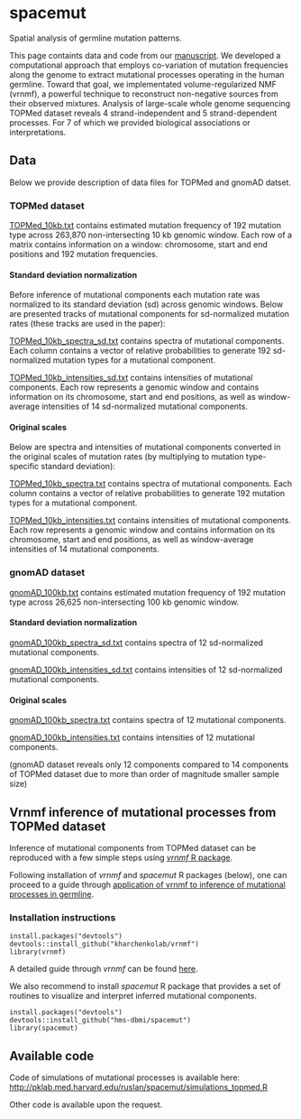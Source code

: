 # spacemut
Spatial analysis of germline mutation patterns.

This page containts data and code from our [manuscript](https://www.biorxiv.org/content/10.1101/2020.01.10.893024v1.abstract). We developed a computational approach that employs co-variation of mutation frequencies along the genome to extract mutational processes operating in the human germline. Toward that goal, we implementated volume-regularized NMF (vrnmf), a powerful technique to reconstruct non-negative sources from their observed mixtures. Analysis of large-scale whole genome sequencing TOPMed dataset reveals 4 strand-independent and 5 strand-dependent processes. For 7 of which we provided biological associations or interpretations.  

## Data

Below we provide description of data files for TOPMed and gnomAD datset. 

### TOPMed dataset

[TOPMed_10kb.txt](http://pklab.med.harvard.edu/ruslan/spacemut/tracks_update/TOPMed_10kb.txt) contains estimated mutation frequency of 192 mutation type across 263,870 non-intersecting 10 kb genomic window. Each row of a matrix contains information on a window: chromosome, start and end positions and 192 mutation frequencies.

#### Standard deviation normalization
Before inference of mutational components each mutation rate was normalized to its standard deviation (sd) across genomic windows. Below are presented tracks of mutational components for sd-normalized mutation rates (these tracks are used in the paper):

[TOPMed_10kb_spectra_sd.txt](http://pklab.med.harvard.edu/ruslan/spacemut/tracks_update/TOPMed_10kb_spectra_sdnorm.txt) contains spectra of mutational components. Each column contains a vector of relative probabilities to generate 192 sd-normalized mutation types for a mutational component. 

[TOPMed_10kb_intensities_sd.txt](http://pklab.med.harvard.edu/ruslan/spacemut/tracks_update/TOPMed_10kb_intensities_sdnorm.txt) contains intensities of mutational components.  Each row represents a genomic window and contains information on its chromosome, start and end positions, as well as window-average intensities of 14 sd-normalized mutational components. 

#### Original scales
Below are spectra and intensities of mutational components converted in the original scales of mutation rates (by multiplying to mutation type-specific standard deviation):

[TOPMed_10kb_spectra.txt](http://pklab.med.harvard.edu/ruslan/spacemut/tracks_update/TOPMed_10kb_spectra.txt) contains spectra of mutational components. Each column contains a vector of relative probabilities to generate 192 mutation types for a mutational component. 

[TOPMed_10kb_intensities.txt](http://pklab.med.harvard.edu/ruslan/spacemut/tracks_update/TOPMed_10kb_intensities.txt) contains intensities of mutational components.  Each row represents a genomic window and contains information on its chromosome, start and end positions, as well as window-average intensities of 14 mutational components. 


### gnomAD dataset

[gnomAD_100kb.txt](http://pklab.med.harvard.edu/ruslan/spacemut/tracks_update/gnomAD_100kb.txt) contains estimated mutation frequency of 192 mutation type across 26,625 non-intersecting 100 kb genomic window. 

#### Standard deviation normalization

[gnomAD_100kb_spectra_sd.txt](http://pklab.med.harvard.edu/ruslan/spacemut/tracks_update/gnomAD_100kb_spectra_sdnorm.txt) contains spectra of 12 sd-normalized mutational components. 

[gnomAD_100kb_intensities_sd.txt](http://pklab.med.harvard.edu/ruslan/spacemut/tracks_update/gnomAD_100kb_intensities_sdnorm.txt) contains intensities of 12 sd-normalized mutational components. 

#### Original scales

[gnomAD_100kb_spectra.txt](http://pklab.med.harvard.edu/ruslan/spacemut/tracks_update/gnomAD_100kb_spectra.txt) contains spectra of 12 mutational components. 

[gnomAD_100kb_intensities.txt](http://pklab.med.harvard.edu/ruslan/spacemut/tracks_update/gnomAD_100kb_intensities.txt) contains intensities of 12 mutational components. 

(gnomAD dataset reveals only 12 components compared to 14 components of TOPMed dataset due to more than order of magnitude smaller sample size) 

## Vrnmf inference of mutational processes from TOPMed dataset

Inference of mutational components from TOPMed dataset can be reproduced with a few simple steps using [_vrnmf_ R package](https://github.com/kharchenkolab/vrnmf). 

Following installation of _vrnmf_ and _spacemut_ R packages (below), one can proceed to a guide through [application of vrnmf to inference of mutational processes in germline](https://github.com/hms-dbmi/spacemut/blob/master/vignettes/vrnmf_germline.md).

### Installation instructions

```{r setup}
install.packages("devtools")
devtools::install_github("kharchenkolab/vrnmf")
library(vrnmf)
```
A detailed guide through _vrnmf_ can be found [here](https://github.com/kharchenkolab/vrnmf/blob/master/vignettes/volume_regularized_NMF.md).

We also recommend to install _spacemut_ R package that provides a set of routines to visualize and interpret inferred mutational components.

```{r setup}
install.packages("devtools")
devtools::install_github("hms-dbmi/spacemut")
library(spacemut)
```

## Available code

Code of simulations of mutational processes is available here:
http://pklab.med.harvard.edu/ruslan/spacemut/simulations_topmed.R

Other code is available upon the request.
